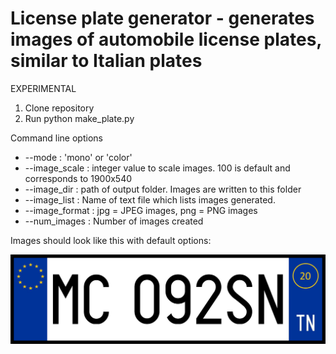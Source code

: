 # License plate generator - generates images of automobile license plates, similar to Italian plates

EXPERIMENTAL

1. Clone repository
2. Run python make_plate.py

Command line options
  + --mode         : 'mono' or 'color'
  + --image_scale  : integer value to scale images. 100 is default and corresponds to 1900x540
  + --image_dir    : path of output folder. Images are written to this folder
  + --image_list   : Name of text file which lists images generated.
  + --image_format : jpg = JPEG images, png = PNG images
  + --num_images   : Number of images created

Images should look like this with default options:



![plate](./img/MC092SN.png)

